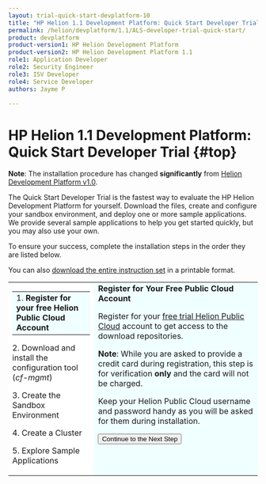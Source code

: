```yaml
---
layout: trial-quick-start-devplatform-10
title: "HP Helion 1.1 Development Platform: Quick Start Developer Trial "
permalink: /helion/devplatform/1.1/ALS-developer-trial-quick-start/
product: devplatform
product-version1: HP Helion Development Platform
product-version2: HP Helion Development Platform 1.1
role1: Application Developer
role2: Security Engineer
role3: ISV Developer 
role4: Service Developer
authors: Jayme P

---
```

<!--UNDER REVISION-->

<script>
function PageRefresh {
onLoad="window.refresh"
}
PageRefresh();
</script>

# HP Helion 1.1 Development Platform: Quick Start Developer Trial {#top}
**Note**: The installation procedure has changed **significantly** from [Helion Development Platform v1.0](/helion/devplatform/ALS-developer-trial-quick-start/). 

The Quick Start Developer Trial is the fastest way to evaluate the HP Helion Development Platform for yourself. Download the files, create and configure your sandbox environment, and deploy one or more sample applications. We provide several sample applications to help you get started quickly, but you may also use your own.

<p>To ensure your success, complete the installation steps in the order they are listed below.</p><p>
You can also <a href="http://gaf2871b9d2d13cf45c1306b35bf01764.cdn.hpcloudsvc.com/HP Helion Development Platform Quick Start Instructions.pdf" target="_blank">download the entire instruction set</a> in a printable format.</p>

<table style="background-color: #FFF; vertical-align=top;">
<tr style="padding: 0;">
<td>
  <table border="0" style="background-color: #FFF; height: 100%;">
   <tr>
   <td style="background-color: #F0FFFF;">
    1. <b>Register for your free Helion Public Cloud Account</b>
   </td>
   </tr>
   </table><p>
2. Download and install the configuration tool (<i>cf-mgmt</i>)
</p><p>
3. Create the Sandbox Environment
</p><p>
4. Create a Cluster
</p><p>
5. Explore Sample Applications
</p>
</td>

<td style="background-color: #F0FFFF; vertical-align: top;"><b>Register for Your Free Public Cloud Account</b>
<p>
Register for your <a href="http://www.hpcloud.com/cloud-credit" target="_blank">free trial Helion Public Cloud</a> account to get access to the download repositories.
</p>
<p>
<b>Note</b>: While you are asked to provide a credit card during registration, this step is for verification <b>only</b> and the card will not be charged. 
</p>
<p>Keep your Helion Public Cloud username and password handy as you will be asked for them during installation.
</p>
<p><form action="http://15.184.32.138/helion/devplatform/1.1/ALS-developer-trial-quick-start/2" method="get">
    <input type="submit" value="Continue to the Next Step" 
         name="Submit" id="frm1_submit" />
</form></p>
</td>
</tr>
</table>




